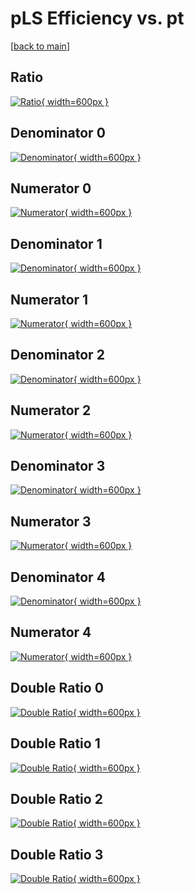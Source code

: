 # pLS Efficiency vs. pt

[[back to main](./)]



## Ratio

[![Ratio](../mtv/var/pLS_loweta_11_-1_eff_pt.png){ width=600px }](../mtv/var/pLS_loweta_11_-1_eff_pt.pdf)

## Denominator 0

[![Denominator](../mtv/den/pLS_loweta_11_-1_eff_pt_den0.png){ width=600px }](../mtv/den/pLS_loweta_11_-1_eff_pt_den0.pdf)

## Numerator 0

[![Numerator](../mtv/num/pLS_loweta_11_-1_eff_pt_num0.png){ width=600px }](../mtv/num/pLS_loweta_11_-1_eff_pt_num0.pdf)

## Denominator 1

[![Denominator](../mtv/den/pLS_loweta_11_-1_eff_pt_den1.png){ width=600px }](../mtv/den/pLS_loweta_11_-1_eff_pt_den1.pdf)

## Numerator 1

[![Numerator](../mtv/num/pLS_loweta_11_-1_eff_pt_num1.png){ width=600px }](../mtv/num/pLS_loweta_11_-1_eff_pt_num1.pdf)

## Denominator 2

[![Denominator](../mtv/den/pLS_loweta_11_-1_eff_pt_den2.png){ width=600px }](../mtv/den/pLS_loweta_11_-1_eff_pt_den2.pdf)

## Numerator 2

[![Numerator](../mtv/num/pLS_loweta_11_-1_eff_pt_num2.png){ width=600px }](../mtv/num/pLS_loweta_11_-1_eff_pt_num2.pdf)

## Denominator 3

[![Denominator](../mtv/den/pLS_loweta_11_-1_eff_pt_den3.png){ width=600px }](../mtv/den/pLS_loweta_11_-1_eff_pt_den3.pdf)

## Numerator 3

[![Numerator](../mtv/num/pLS_loweta_11_-1_eff_pt_num3.png){ width=600px }](../mtv/num/pLS_loweta_11_-1_eff_pt_num3.pdf)

## Denominator 4

[![Denominator](../mtv/den/pLS_loweta_11_-1_eff_pt_den4.png){ width=600px }](../mtv/den/pLS_loweta_11_-1_eff_pt_den4.pdf)

## Numerator 4

[![Numerator](../mtv/num/pLS_loweta_11_-1_eff_pt_num4.png){ width=600px }](../mtv/num/pLS_loweta_11_-1_eff_pt_num4.pdf)

## Double Ratio 0

[![Double Ratio](../mtv/ratio/pLS_loweta_11_-1_eff_pt_ratio0.png){ width=600px }](../mtv/ratio/pLS_loweta_11_-1_eff_pt_ratio0.pdf)

## Double Ratio 1

[![Double Ratio](../mtv/ratio/pLS_loweta_11_-1_eff_pt_ratio1.png){ width=600px }](../mtv/ratio/pLS_loweta_11_-1_eff_pt_ratio1.pdf)

## Double Ratio 2

[![Double Ratio](../mtv/ratio/pLS_loweta_11_-1_eff_pt_ratio2.png){ width=600px }](../mtv/ratio/pLS_loweta_11_-1_eff_pt_ratio2.pdf)

## Double Ratio 3

[![Double Ratio](../mtv/ratio/pLS_loweta_11_-1_eff_pt_ratio3.png){ width=600px }](../mtv/ratio/pLS_loweta_11_-1_eff_pt_ratio3.pdf)

